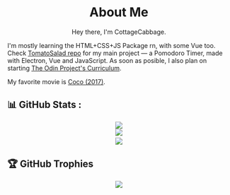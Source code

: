 <h1 align='center'>About Me</h1>

<p align='center'>Hey there, I'm CottageCabbage.</p>

I'm mostly learning the HTML+CSS+JS Package rn, with some Vue too. Check [TomatoSalad repo](https://github.com/CottageCabbage/TomatoSalad) for my main project ― a Pomodoro Timer, made with Electron, Vue and JavaScript. As soon as posible, I also plan on starting [The Odin Project's Curriculum](https://www.theodinproject.com/).

My favorite movie is [Coco (2017)](https://www.imdb.com/title/tt2380307/).

## 📊 GitHub Stats :
<div align='center'>
	<img src='https://github-readme-stats.vercel.app/api?username=CottageCabbage&theme=nightowl&hide_border=false&include_all_commits=true&count_private=false' />
</div>

<div align='center'>
	<img src='https://github-readme-streak-stats.herokuapp.com/?user=CottageCabbage&theme=nightowl&hide_border=false'/>
</div>

<div align='center' style='margin-top: 4px;'>
	<img src='https://github-readme-stats.vercel.app/api/top-langs/?username=CottageCabbage&theme=nightowl&hide_border=false&include_all_commits=false&count_private=false&layout=compact'/>
</div>

## 🏆 GitHub Trophies
<div align='center'>
	<img src='https://github-profile-trophy.vercel.app/?username=CottageCabbage&theme=dracula&no-frame=true&no-bg=false&margin-w=4' align='center'>
</div>
